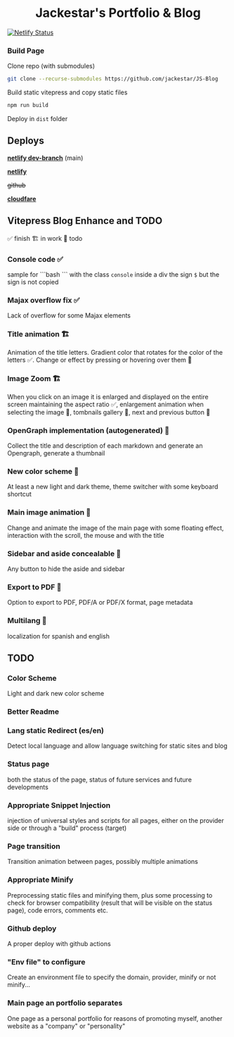 <h1 align="center">Jackestar's Portfolio & Blog</h1>

[![Netlify Status](https://api.netlify.com/api/v1/badges/74b08afd-bbd2-424c-b0c2-0dfa1dc0896e/deploy-status)](https://app.netlify.com/sites/jackestar/deploys)

### Build Page

Clone repo (with submodules)

```bash
git clone --recurse-submodules https://github.com/jackestar/JS-Blog 
```

Build static vitepress and copy static files

```bash
npm run build
```

Deploy in `dist` folder

## Deploys

[**netlify dev-branch**](https://jackestardev.netlify.app/) (main)

[**netlify**](https://jackestar.netlify.app/)

~~github~~

[**cloudfare**](https://jackestar.pages.dev/)

## Vitepress Blog Enhance and TODO

✅ finish
🏗️ in work
📜 todo

### Console code ✅

sample for \`\`\`bash \`\`\` with the class `console` inside a div the sign `$` but the sign is not copied

### Majax overflow fix ✅

Lack of overflow for some Majax elements

### Title animation 🏗️

Animation of the title letters. Gradient color that rotates for the color of the letters ✅. Change or effect by pressing or hovering over them 📜

### Image Zoom 🏗️

When you click on an image it is enlarged and displayed on the entire screen maintaining the aspect ratio ✅, enlargement animation when selecting the image 📜, tombnails gallery 📜, next and previous button 📜

### OpenGraph implementation (autogenerated) 📜

Collect the title and description of each markdown and generate an Opengraph, generate a thumbnail

### New color scheme 📜

At least a new light and dark theme, theme switcher with some keyboard shortcut

### Main image animation 📜

Change and animate the image of the main page with some floating effect, interaction with the scroll, the mouse and with the title

### Sidebar and aside concealable 📜

Any button to hide the aside and sidebar

### Export to PDF 📜

Option to export to PDF, PDF/A or PDF/X format, page metadata

### Multilang 📜

localization for spanish and english

## TODO

### Color Scheme

Light and dark new color scheme

### Better Readme

### Lang static Redirect (es/en)

Detect local language and allow language switching for static sites and blog

### Status page

both the status of the page, status of future services and future developments

### Appropriate Snippet Injection

injection of universal styles and scripts for all pages, either on the provider side or through a "build" process (target)

### Page transition

Transition animation between pages, possibly multiple animations

### Appropriate Minify

Preprocessing static files and minifying them, plus some processing to check for browser compatibility (result that will be visible on the status page), code errors, comments etc.

### Github deploy

A proper deploy with github actions

### "Env file" to configure

Create an environment file to specify the domain, provider, minify or not minify...

### Main page an portfolio separates

One page as a personal portfolio for reasons of promoting myself, another website as a "company" or "personality"